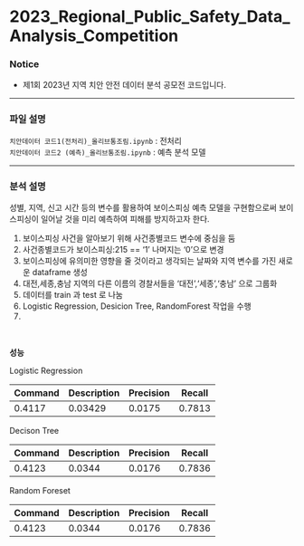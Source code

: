 # 2023_Regional_Public_Safety_Data_Analysis_Competition

### Notice
- 제1회 2023년 지역 치안 안전 데이터 분석 공모전 코드입니다.
  
--------------------------------------------------------------------------------------
### 파일 설명

```치안데이터 코드1(전처리)_올리브통조림.ipynb``` : 전처리 <br/>
```치안데이터 코드2 (예측)_올리브통조림.ipynb``` : 예측 분석 모델 <br/>

--------------------------------------------------------------------------------------

### 분석 설명

성별, 지역, 신고 시간 등의 변수를 활용하여 보이스피싱 예측 모델을 구현함으로써 보이스피싱이 일어날 것을 미리 예측하여 피해를 방지하고자 한다.

1. 보이스피싱 사건을 알아보기 위해 사건종별코드 변수에 중심을 둠
2. 사건종별코드가 보이스피싱:215 == ‘1’ 나머지는 ‘0’으로 변경
3. 보이스피싱에 유의미한 영향을 줄 것이라고 생각되는 날짜와 지역 변수를 가진 새로운 dataframe 생성
4. 대전,세종,충남 지역의 다른 이름의 경찰서들을 ‘대전’,‘세종’,‘충남’ 으로 그룹화
5. 데이터를 train 과 test 로 나눔
6. Logistic Regression, Desicion Tree, RandomForest 작업을 수행
7. 
<br/>

**성능**

Logistic Regression

| Command    | Description   | Precision| Recall  |
| ---------- | ------------- | -------  | ------- |
| 0.4117     |  0.03429      |  0.0175  |  0.7813 |


Decison Tree

| Command    | Description   | Precision| Recall  |
| ---------- | ------------- | -------  | ------- |
| 0.4123     |  0.0344       |  0.0176  |  0.7836 |
  
Random Foreset

| Command    | Description   | Precision| Recall  |
| ---------- | ------------- | -------  | ------- |
| 0.4123     |  0.0344       |  0.0176  |  0.7836 |



